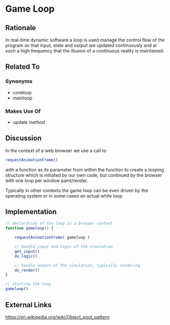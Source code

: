 # Game Loop

## Rationale

In real-time dynamic software a loop is used manage the control flow of the program so that input, state and output are updated continuously and at such a high frequency that the illusion of a continuous reality is maintained.

## Related To

### Synonyms
- coreloop
- mainloop

### Makes Use Of
- update method

## Discussion

In the context of a web browser we use a call to

~~~javascript
requestAnimationFrame()
~~~

with a function as its parameter from within the function to create a looping structure which is initiated by our own code, but continued by the browser with one loop per window paint/render.

Typically in other contexts the game loop can be even driven by the operating system or in some cases an actual while loop.

## Implementation

~~~javascript
// declaration of the loop in a browser context
function gameloop() {

	requestAnimationFrame( gameloop )

    // handle input and logic of the simulation
    get_input()
    do_logic()

    // handle output of the simulation, typically rendering
    do_render()
}

// starting the loop
gameloop()
~~~

## External Links

https://en.wikipedia.org/wiki/Object_pool_pattern
